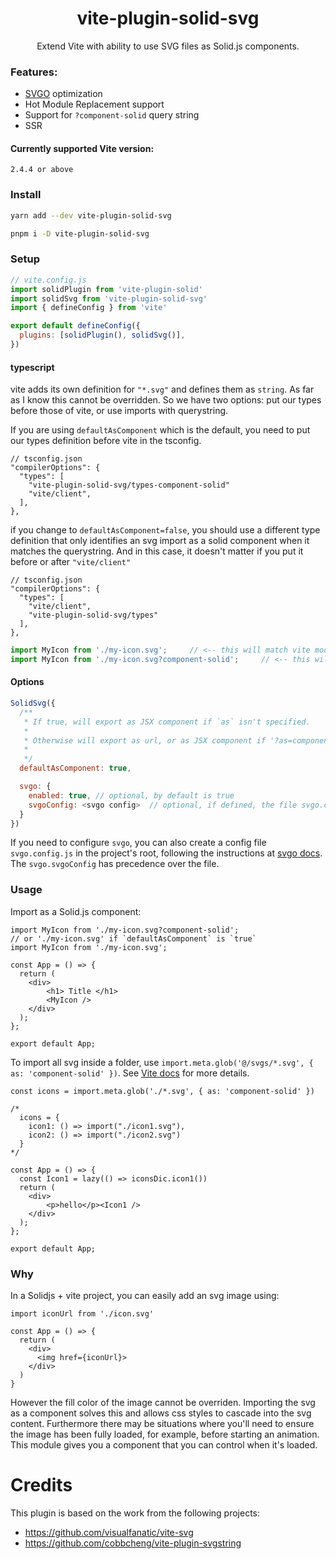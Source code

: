 <h1 align="center">vite-plugin-solid-svg</h1>
<p align="center">Extend Vite with ability to use SVG files as Solid.js components.</p>

### Features:

- [SVGO](https://github.com/svg/svgo) optimization
- Hot Module Replacement support
- Support for `?component-solid` query string
- SSR

#### Currently supported Vite version:

<p><code>2.4.4 or above</code></p>

### Install

```bash
yarn add --dev vite-plugin-solid-svg

pnpm i -D vite-plugin-solid-svg
```

### Setup

```js
// vite.config.js
import solidPlugin from 'vite-plugin-solid'
import solidSvg from 'vite-plugin-solid-svg'
import { defineConfig } from 'vite'

export default defineConfig({
  plugins: [solidPlugin(), solidSvg()],
})
```

#### typescript

vite adds its own definition for `"*.svg"` and defines them as `string`. As far as I know this cannot be overridden.
So we have two options: put our types before those of vite, or use imports with querystring.

If you are using `defaultAsComponent` which is the default, you need to put our types definition before vite in the tsconfig.
```jsonc
// tsconfig.json
"compilerOptions": {
  "types": [
    "vite-plugin-solid-svg/types-component-solid"
    "vite/client",
  ],
},
```
if you change to `defaultAsComponent=false`, you should use a different type definition that only identifies an svg import as a solid component when it matches the querystring. And in this case, it doesn't matter if you put it before or after `"vite/client"`

```jsonc
// tsconfig.json
"compilerOptions": {
  "types": [
    "vite/client",
    "vite-plugin-solid-svg/types"
  ],
},
```

```ts
import MyIcon from './my-icon.svg';     // <-- this will match vite module definition, and therefore identified as string
import MyIcon from './my-icon.svg?component-solid';     // <-- this will match the definition in this plugin, and therefore identified as Solid Component
```

#### Options

```js
SolidSvg({
  /**
   * If true, will export as JSX component if `as` isn't specified.
   *
   * Otherwise will export as url, or as JSX component if '?as=component-solid'
   *
   */
  defaultAsComponent: true,

  svgo: {
    enabled: true, // optional, by default is true
    svgoConfig: <svgo config>  // optional, if defined, the file svgo.config.js is not loaded.
  }
})
```

If you need to configure `svgo`, you can also create a config file `svgo.config.js` in the project's root, following the instructions at [svgo docs](https://github.com/svg/svgo). The `svgo.svgoConfig` has precedence over the file.

### Usage

Import as a Solid.js component:

```tsx
import MyIcon from './my-icon.svg?component-solid';
// or './my-icon.svg' if `defaultAsComponent` is `true`
import MyIcon from './my-icon.svg';

const App = () => {
  return (
    <div>
        <h1> Title </h1>
        <MyIcon />
    </div>
  );
};

export default App;
```

To import all svg inside a folder, use `import.meta.glob('@/svgs/*.svg', { as: 'component-solid' })`. See [Vite docs](https://vitejs.dev/guide/features.html#static-assets) for more details.


```tsx
const icons = import.meta.glob('./*.svg', { as: 'component-solid' })

/*
  icons = {
    icon1: () => import("./icon1.svg"),
    icon2: () => import("./icon2.svg")
  }
*/

const App = () => {
  const Icon1 = lazy(() => iconsDic.icon1())
  return (
    <div>
        <p>hello</p><Icon1 />
    </div>
  );
};

export default App;
```

### Why

In a Solidjs + vite project, you can easily add an svg image using:

```tsx
import iconUrl from './icon.svg'

const App = () => {
  return (
    <div>
      <img href={iconUrl}>
    </div>
  )
}

```

However the fill color of the image cannot be overriden. Importing the svg as a component solves this and allows css styles to cascade into the svg content. Furthermore there may be situations where you'll need to ensure the image has been fully loaded, for example, before starting an animation. This module gives you a component that you can control when it's loaded.

# Credits

This plugin is based on the work from the following projects:

- https://github.com/visualfanatic/vite-svg
- https://github.com/cobbcheng/vite-plugin-svgstring
